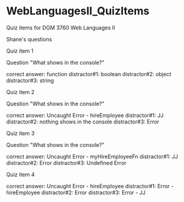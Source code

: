 # WebLanguagesII_QuizItems
Quiz items for DGM 3760 Web Languages II

Shane's questions

Quiz item 1

Question "What shows in the console?"

correct answer: function
distractor#1: boolean
distractor#2: object
distractor#3: string

Quiz item 2

Question "What shows in the console?"

correct answer: Uncaught Error - hireEmployee
distractor#1: JJ
distractor#2: nothing shows in the console
distractor#3: Error

Quiz item 3

Question "What shows in the console?"

correct answer: Uncaught Error - myHireEmployeeFn
distractor#1: JJ
distractor#2: Error
distractor#3: Undefined Error

Quiz item 4

correct answer: Uncaught Error - hireEmployee
distractor#1: Error - hireEmployee
distractor#2: Error
distractor#3: Error - JJ